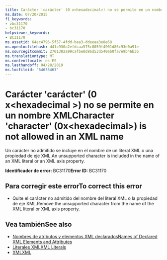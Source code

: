 ```yaml
---
title: Carácter 'carácter' (0 x<hexadecimal>) no se permite en un nombre XML
ms.date: 07/20/2015
f1_keywords:
- vbc31170
- bc31170
helpviewer_keywords:
- BC31170
ms.assetid: 64ec4796-5f57-4fdd-baa3-ddeeaa3e8e68
ms.openlocfilehash: d41c930a2efdcaa575c8059f4901d86c93d0a91e
ms.sourcegitcommit: 2701302a99cafbe0d86d53d540eb0fa7e9b46b36
ms.translationtype: MT
ms.contentlocale: es-ES
ms.lasthandoff: 04/28/2019
ms.locfileid: "64633463"
---
```

# <a name="character-character-0xhexadecimal-is-not-allowed-in-an-xml-name"></a><span data-ttu-id="6d568-102">Carácter 'carácter' (0 x\<hexadecimal >) no se permite en un nombre XML</span><span class="sxs-lookup"><span data-stu-id="6d568-102">Character 'character' (0x\<hexadecimal>) is not allowed in an XML name</span></span>
<span data-ttu-id="6d568-103">Un carácter no admitido se incluye en el nombre de un literal XML o una propiedad de eje XML.</span><span class="sxs-lookup"><span data-stu-id="6d568-103">An unsupported character is included in the name of an XML literal or an XML axis property.</span></span>  
  
 <span data-ttu-id="6d568-104">**Identificador de error:** BC31170</span><span class="sxs-lookup"><span data-stu-id="6d568-104">**Error ID:** BC31170</span></span>  
  
## <a name="to-correct-this-error"></a><span data-ttu-id="6d568-105">Para corregir este error</span><span class="sxs-lookup"><span data-stu-id="6d568-105">To correct this error</span></span>  
  
- <span data-ttu-id="6d568-106">Quite el carácter no admitido del nombre del literal XML o la propiedad de eje XML.</span><span class="sxs-lookup"><span data-stu-id="6d568-106">Remove the unsupported character from the name of the XML literal or XML axis property.</span></span>  
  
## <a name="see-also"></a><span data-ttu-id="6d568-107">Vea también</span><span class="sxs-lookup"><span data-stu-id="6d568-107">See also</span></span>

- [<span data-ttu-id="6d568-108">Nombres de atributos y elementos XML declarados</span><span class="sxs-lookup"><span data-stu-id="6d568-108">Names of Declared XML Elements and Attributes</span></span>](../../visual-basic/programming-guide/language-features/xml/names-of-declared-xml-elements-and-attributes.md)
- [<span data-ttu-id="6d568-109">Literales XML</span><span class="sxs-lookup"><span data-stu-id="6d568-109">XML Literals</span></span>](../../visual-basic/language-reference/xml-literals/index.md)
- [<span data-ttu-id="6d568-110">XML</span><span class="sxs-lookup"><span data-stu-id="6d568-110">XML</span></span>](../../visual-basic/programming-guide/language-features/xml/index.md)
